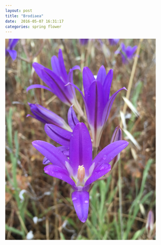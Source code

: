 ```yaml
---
layout: post
title: "Brodiaea"
date:  2016-05-07 16:31:17
categories: spring flower  
---
```


![Brodiaea](/images/brodiaea.png)

<!--more-->

